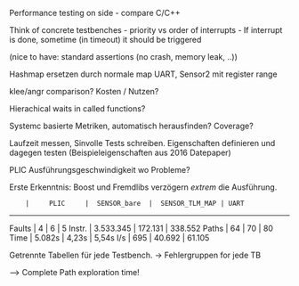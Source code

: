 Performance testing on side
	- compare C/C++

Think of concrete testbenches
	- priority vs order of interrupts
	- If interrupt is done, sometime (in timeout) it should be triggered

(nice to have: standard assertions (no crash, memory leak, ..))

Hashmap ersetzen durch normale map
UART, Sensor2 mit register range

klee/angr comparison?
	Kosten / Nutzen?

Hierachical waits in called functions?

Systemc basierte Metriken, automatisch herausfinden?
    Coverage?

Laufzeit messen, Sinvolle Tests schreiben.
    Eigenschaften definieren und dagegen testen (Beispieleigenschaften aus 2016 Datepaper)
    

PLIC Ausführungsgeschwindigkeit wo Probleme?

Erste Erkenntnis: Boost und Fremdlibs verzögern _extrem_ die Ausführung.

        |     PLIC     |  SENSOR_bare  |  SENSOR_TLM_MAP | UART
-----------------------------------------------------------------
Faults  |           4  |            6  |          5
Instr.  |   3.533.345  |      172.131  |    338.552
Paths   |          64  |           70  |         80
Time    |       5.082s |         4,23s |       5,54s
I/s     |         695  |       40.692  |     61.105

Getrennte Tabellen für jede Testbench.
    -> Fehlergruppen for jede TB

--> Complete Path exploration time!
